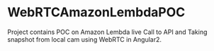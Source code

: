 # WebRTCAmazonLembdaPOC
Project contains POC on Amazon Lembda live Call to API and Taking snapshot from local cam using WebRTC in Angular2.
